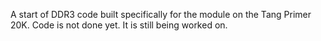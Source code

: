 A start of DDR3 code built specifically for the module on the Tang Primer 20K.  Code is not done yet.  It is still being worked on.
